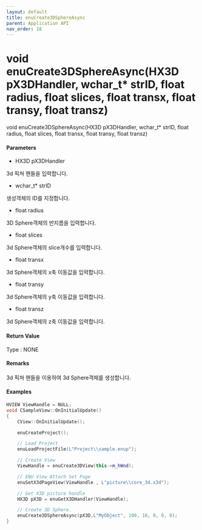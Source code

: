 ```yaml
---
layout: default
title: enuCreate3DSphereAsync
parent: Application API
nav_order: 18
---
```

# void enuCreate3DSphereAsync\(HX3D pX3DHandler, wchar\_t\* strID, float radius, float slices, float transx, float transy, float transz\)

void enuCreate3DSphereAsync\(HX3D pX3DHandler, wchar\_t\* strID, float radius, float slices, float transx, float transy, float transz\)

#### Parameters

* HX3D pX3DHandler

3d 픽쳐 핸들을 입력합니다.

* wchar\_t\* strID

생성객체의 ID를 지정합니다.

* float radius

3D Sphere객체의 반지름을 입력합니다.

* float slices

3d Sphere객체의 slice개수를 입력합니다.

* float transx

3d Sphere객체의 x축 이동값을 입력합니다.

* float transy

3d Sphere객체의 y축 이동값을 입력합니다.

* float transz

3d Sphere객체의 z축 이동값을 입력합니다.

#### Return Value

Type : NONE

#### Remarks

3d 픽쳐 핸들을 이용하여 3d Sphere객체를 생성합니다.

#### Examples

```cpp
HVIEW ViewHandle = NULL; 
void CSampleView::OnInitialUpdate() 
{ 
    CView::OnInitialUpdate(); 

    enuCreateProject(); 

    // Load Project
    enuLoadProjectFile(L"Project\\sample.enup"); 

    // Create View
    ViewHandle = enuCreate3DView(this->m_hWnd); 

    // ENU View Attach Set Page 
    enuSetX3dPageView(ViewHandle , L"picture\\core_3d.x3d");

    // Get X3D picture handle
    HX3D pX3D = enuGetX3DHandler(ViewHandle);    

    // Create 3D Sphere.
    enuCreate3DSphereAsync(pX3D,L"MyObject", 100, 10, 0, 0, 0);        // 비동기식 호출    
}
```



